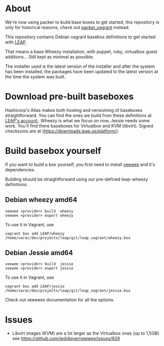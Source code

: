 About
=====

We're now using packer to build base boxes to get started, this repository is
only for historical reasons, check out
[packer_vagrant](https://leap.se/git/packer_vagrant.git) instead.

This repository contains Debian vagrant basebox definitions to get started with
[LEAP](https://leap.se).

That means a base Wheezy installation, with puppet, ruby, virtualbox guest
additions… Still kept as minimal as possible.

The installer used is the latest version of the installer and after the system
has been installed, the packages have been updated to the latest version at the
time the system was built.

Download pre-built baseboxes
============================

Hashicorp's Atlas makes both hosting and versioining of baseboxes straightforward. You can find the ones we build from these definitions at [LEAP's account:](https://atlas.hashicorp.com/LEAP). Wheezy is what we focus on now, Jessie needs some work. You'll find there baseboxes for Virtualbox and KVM (libvirt). Signed checksums are at (https://downloads.leap.se/platform/).

Build basebox yourself
======================

If you want to build a box yourself, you first need to install
[veewee](https://github.com/jedi4ever/veewee) and it's
dependencies.

Building should be straightforward using our pre-defined leap-wheezy
definitions:

Debian wheezy amd64
-------------------

    veewee <provider> build  wheezy
    veewee <provider> export wheezy

To use it in Vagrant, use

    vagrant box add LEAP/wheezy /home/varac/dev/projects/leap/git/leap_vagrant/wheezy.box


Debian Jessie amd64
-------------------

    veewee <provider> build  jessie
    veewee <provider> export jessie

To use it in Vagrant, use

    vagrant box add LEAP/jessie /home/varac/dev/projects/leap/git/leap_vagrant/jessie.box

Check out veewees documentation for all the options.

Issues
======

* Libvirt images (KVM) are a lot larger as the Virtualbox ones (up to 1,5GB)
  see https://github.com/jedi4ever/veewee/issues/929
